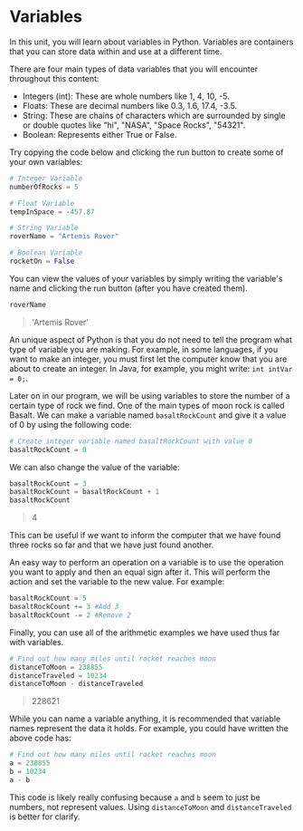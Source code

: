 # Variables

In this unit, you will learn about variables in Python. Variables are containers that you can store data within and use at a different time.

There are four main types of data variables that you will encounter throughout this content:

- Integers (int): These are whole numbers like 1, 4, 10, -5.
- Floats: These are decimal numbers like 0.3, 1.6, 17.4, -3.5.
- String: These are chains of characters which are surrounded by single or double quotes like "hi", "NASA", "Space Rocks", "54321".
- Boolean: Represents either True or False.

Try copying the code below and clicking the run button to create some of your own variables:

```python
# Integer Variable
numberOfRocks = 5

# Float Variable
tempInSpace = -457.87

# String Variable
roverName = "Artemis Rover"

# Boolean Variable
rocketOn = False

```

You can view the values of your variables by simply writing the variable's name and clicking the run button (after you have created them).

```python
roverName
```

>'Artemis Rover'

An unique aspect of Python is that you do not need to tell the program what type of variable you are making. For example, in some languages, if you want to make an integer, you must first let the computer know that you are about to create an integer. In Java, for example, you might write: `int intVar = 0;`.

Later on in our program, we will be using variables to store the number of a certain type of rock we find. One of the main types of moon rock is called Basalt. We can make a variable named `basaltRockCount` and give it a value of 0 by using the following code:

```python
# Create integer variable named basaltRockCount with value 0
basaltRockCount = 0
```

We can also change the value of the variable:

```python
basaltRockCount = 3
basaltRockCount = basaltRockCount + 1
basaltRockCount
```

>4

This can be useful if we want to inform the computer that we have found three rocks so far and that we have just found another.

An easy way to perform an operation on a variable is to use the operation you want to apply and then an equal sign after it. This will perform the action and set the variable to the new value. For example:

```python
basaltRockCount = 5
basaltRockCount += 3 #Add 3
basaltRockCount -= 2 #Remove 2
```

Finally, you can use all of the arithmetic examples we have used thus far with variables.

```python
# Find out how many miles until rocket reaches moon
distanceToMoon = 238855
distanceTraveled = 10234
distanceToMoon - distanceTraveled
```

>228621

While you can name a variable anything, it is recommended that variable names represent the data it holds. For example, you could have written the above code has:

```python
# Find out how many miles until rocket reaches moon
a = 238855
b = 10234
a - b
```

This code is likely really confusing because `a` and `b` seem to just be numbers, not represent values. Using `distanceToMoon` and `distanceTraveled` is better for clarify.
